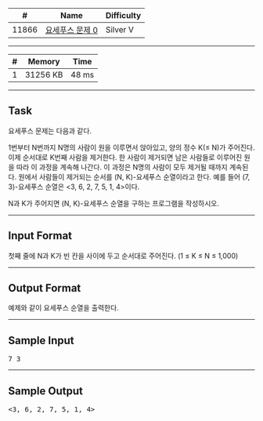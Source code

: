 | #     | Name                                                     | Difficulty |
| ----- | -------------------------------------------------------- | ---------- |
| 11866 | [요세푸스 문제 0](https://www.acmicpc.net/problem/11866) | Silver V   |

---

| #   | Memory   | Time  |
| --- | -------- | ----- |
| 1   | 31256 KB | 48 ms |

---

## Task

요세푸스 문제는 다음과 같다.

1번부터 N번까지 N명의 사람이 원을 이루면서 앉아있고, 양의 정수 K(≤ N)가 주어진다. 이제 순서대로 K번째 사람을 제거한다. 한 사람이 제거되면 남은 사람들로 이루어진 원을 따라 이 과정을 계속해 나간다. 이 과정은 N명의 사람이 모두 제거될 때까지 계속된다. 원에서 사람들이 제거되는 순서를 (N, K)-요세푸스 순열이라고 한다. 예를 들어 (7, 3)-요세푸스 순열은 <3, 6, 2, 7, 5, 1, 4>이다.

N과 K가 주어지면 (N, K)-요세푸스 순열을 구하는 프로그램을 작성하시오.

---

## Input Format

첫째 줄에 N과 K가 빈 칸을 사이에 두고 순서대로 주어진다. (1 ≤ K ≤ N ≤ 1,000)

---

## Output Format

예제와 같이 요세푸스 순열을 출력한다.

---

## Sample Input

<pre>
7 3
</pre>

---

## Sample Output

<pre>
<3, 6, 2, 7, 5, 1, 4>
</pre>
